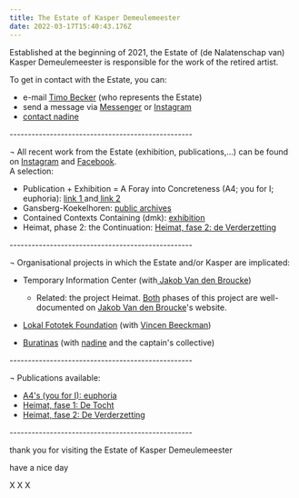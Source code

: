 ```yaml
---
title: The Estate of Kasper Demeulemeester
date: 2022-03-17T15:40:43.176Z
---
```

Established at the beginning of 2021, the Estate of (de Nalatenschap van) Kasper Demeulemeester is responsible for the work of the retired artist.

To get in contact with the Estate, you can:

* e-mail [Timo Becker](<mailto:       estate@kasperdemeulemeester.be>) (who represents the Estate)
* send a message via [Messenger](https://facebook.com/demeulemeesterkasper) or [Instagram](https:///instagram.com/kasperdemeulemeester)
* [contact nadine](https://index.nadine.be/artists/kasper-demeulemeester/)

\--------------------------------------------------

¬ All recent work from the Estate (exhibition, publications,…) can be found on [Instagram](https:///instagram.com/kasperdemeulemeester) and [Facebook](https://facebook.com/demeulemeesterkasper). \
   A selection: 

* Publication + Exhibition = A Foray into Concreteness (A4; you for I; euphoria): [link 1 ](https://jakobvandenbroucke.be/22-1/)and[ link 2](https://index.nadine.be/exhibition-publication-a-foray-into-concreteness-a4-you-for-i-euphoria/)
* Gansberg-Koekelhoren: [public archives](https://www.kasperdemeulemeester.be/create)
* Contained Contexts Containing (dmk): [exhibition](https://index.nadine.be/contained-contexts-containing-dmk/)
* Heimat, phase 2: the Continuation: [Heimat, fase 2: de Verderzetting](https://jakobvandenbroucke.be/2-21/)

\--------------------------------------------------

¬ Organisational projects in which the Estate and/or Kasper are implicated:

* Temporary Information Center (with[ Jakob Van den Broucke](https://www.jakobvandenbroucke.be))

  * Related: the project Heimat. [Both](https://jakobvandenbroucke.be/20-1/) phases of this project are well-documented on [Jakob Van den Broucke](https://www.jakobvandenbroucke.be)'s website.
* [Lokal Fototek Foundation](https://instagram.com/lokalfototekfoundation) (with [Vincen Beeckman](https://www.vincenbeeckman.be))
* [Buratinas](https://index.nadine.be/family_tag/buratinas/) (with [nadine](https://nadine.be) and the captain's collective)

\--------------------------------------------------

¬ Publications available:

* [A4's (you for I): euphoria](<* https://index.nadine.be/a4s-you-for-i-euphoria/>)
* [Heimat, fase 1: De Tocht ](https://index.nadine.be/de-tocht-nr-1-summer-2020/)
* [Heimat, fase 2: De Verderzetting ](https://index.nadine.be/de-verderzetting-periodical-of-the-project-heimat-2021/)

\--------------------------------------------------

thank you for visiting the Estate of Kasper Demeulemeester

have a nice day



















X X X